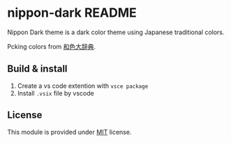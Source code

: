 # nippon-dark README

Nippon Dark theme is a dark color theme using Japanese traditional colors.

Pcking colors from [和色大辞典](https://www.colordic.org/w).

## Build & install 

1. Create a vs code extention with `vsce package`
2. Install `.vsix` file by vscode

## License

This module is provided under [MIT](./LICENSE) license.